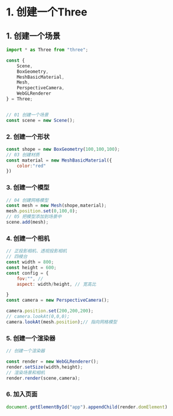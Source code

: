 # 1. 创建一个Three



## 1. 创建一个场景

```js
import * as Three from "three";

const {
    Scene,
    BoxGeometry,
    MeshBasicMaterial,
    Mesh,
    PerspectiveCamera,
    WebGLRenderer
} = Three;


// 01 创建一个场景
const scene = new Scene();
```

### 2. 创建一个形状

```js
const shope = new BoxGeometry(100,100,100);
// 03 创建材质
const material = new MeshBasicMaterial({
    color:"red"
})
```

### 3. 创建一个模型

```js
// 04 创建网格模型
const mesh = new Mesh(shope,material);
mesh.position.set(0,100,0);
// 05 把模型添加到场景中
scene.add(mesh);
```

### 4. 创建一个相机

```js
// 正投影相机、透视投影相机
// 四棱台
const width = 800;
const height = 600;
const config = {
    fov:"", //
    aspect: width/height, // 宽高比

}
const camera = new PerspectiveCamera();

camera.position.set(200,200,200);
// camera.lookAt(0,0,0);
camera.lookAt(mesh.position);// 指向网格模型
```

### 5. 创建一个渲染器

```js
// 创建一个渲染器

const render = new WebGLRenderer();
render.setSize(width,height);
// 渲染场景和相机
render.render(scene,camera);
```

### 6. 加入页面

```js
document.getElementById("app").appendChild(render.domElement)
```


